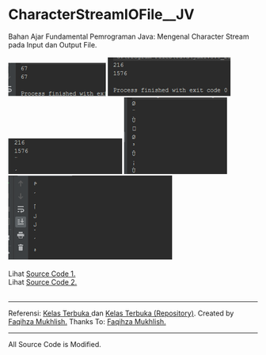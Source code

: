 # CharacterStreamIOFile__JV
Bahan Ajar Fundamental Pemrograman Java: Mengenal Character Stream pada Input dan Output File.<br><br>
<img src="https://github.com/RizkyKhapidsyah/CharacterStreamIOFile__JV/blob/master/rslts/001.PNG">
<img src="https://github.com/RizkyKhapidsyah/CharacterStreamIOFile__JV/blob/master/rslts/002.PNG">
<img src="https://github.com/RizkyKhapidsyah/CharacterStreamIOFile__JV/blob/master/rslts/003.PNG">
<img src="https://github.com/RizkyKhapidsyah/CharacterStreamIOFile__JV/blob/master/rslts/004.PNG">
<img src="https://github.com/RizkyKhapidsyah/CharacterStreamIOFile__JV/blob/master/rslts/005.PNG"><br><br>
Lihat <a href="https://github.com/RizkyKhapidsyah/CharacterStreamIOFile__JV/blob/master/src/com/rk/csiof/Program.java">Source Code 1.</a><br>
Lihat <a href="https://github.com/RizkyKhapidsyah/CharacterStreamIOFile__JV/blob/master/src/com/rk/csiof/Program2.java">Source Code 2.</a><br><br>


-----
Referensi: <a href="https://www.youtube.com/user/faqihzamukhlish"> Kelas Terbuka </a> dan <a href="https://github.com/kelasterbuka"> Kelas Terbuka (Repository)</a>. Created by <a href="https://github.com/faqihza">Faqihza Mukhlish.</a> Thanks To: <a href="https://www.youtube.com/channel/UCRGHjysoCemh4y7tCJQs30w/about">Faqihza Mukhlish.</a><br>

-----
All Source Code is Modified.

